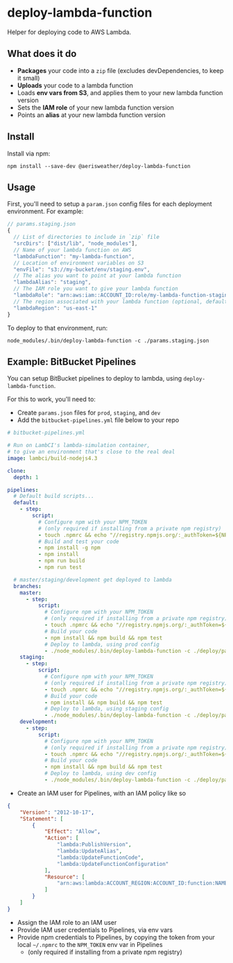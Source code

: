 # deploy-lambda-function

Helper for deploying code to AWS Lambda.

## What does it do

* **Packages** your code into a `zip` file (excludes devDependencies, to keep it small)
* **Uploads** your code to a lambda function
* Loads **env vars from S3**, and applies them to your new lambda function version
* Sets the **IAM role** of your new lambda function version
* Points an **alias** at your new lambda function version

## Install

Install via npm:

```
npm install --save-dev @aerisweather/deploy-lambda-function
```

## Usage

First, you'll need to setup a `param.json` config files for each deployment environment. For example:

```js
// params.staging.json
{
  // List of directories to include in `zip` file
  "srcDirs": ["dist/lib", "node_modules"],
  // Name of your lambda function on AWS
  "lambdaFunction": "my-lambda-function",
  // Location of environment variables on S3
  "envFile": "s3://my-bucket/env/staging.env",
  // The alias you want to point at your lambda function
  "lambdaAlias": "staging",
  // The IAM role you want to give your lambda function
  "lambdaRole": "arn:aws:iam::ACCOUNT_ID:role/my-lambda-function-staging",
  // The region associated with your lambda function (optional, defaults to us-east-1)
  "lambdaRegion": "us-east-1"
}
```

To deploy to that environment, run:

```
node_modules/.bin/deploy-lambda-function -c ./params.staging.json
```


## Example: BitBucket Pipelines

You can setup BitBucket pipelines to deploy to lambda, using `deploy-lambda-function`.

For this to work, you'll need to:

* Create `params.json` files for `prod`, `staging`, and `dev`
* Add the `bitbucket-pipelines.yml` file below to your repo


```yaml
# bitbucket-pipelines.yml

# Run on LambCI's lambda-simulation container,
# to give an environment that's close to the real deal
image: lambci/build-nodejs4.3

clone:
  depth: 1

pipelines:
  # Default build scripts...
  default:
    - step:
        script:
          # Configure npm with your NPM_TOKEN
          # (only required if installing from a private npm registry)
          - touch .npmrc && echo "//registry.npmjs.org/:_authToken=${NPM_TOKEN}" >> .npmrc
          # Build and test your code
          - npm install -g npm
          - npm install
          - npm run build
          - npm run test

  # master/staging/development get deployed to lambda
  branches:
    master:
      - step:
          script:
            # Configure npm with your NPM_TOKEN
            # (only required if installing from a private npm registry)
            - touch .npmrc && echo "//registry.npmjs.org/:_authToken=${NPM_TOKEN}" >> .npmrc
            # Build your code
            - npm install && npm build && npm test
            # Deploy to lambda, using prod config
            - ./node_modules/.bin/deploy-lambda-function -c ./deploy/params.prod.json
    staging:
      - step:
          script:
            # Configure npm with your NPM_TOKEN
            # (only required if installing from a private npm registry)
            - touch .npmrc && echo "//registry.npmjs.org/:_authToken=${NPM_TOKEN}" >> .npmrc
            # Build your code
            - npm install && npm build && npm test
            # Deploy to lambda, using staging config
            - ./node_modules/.bin/deploy-lambda-function -c ./deploy/params.staging.json
    development:
      - step:
          script:
            # Configure npm with your NPM_TOKEN
            # (only required if installing from a private npm registry)
            - touch .npmrc && echo "//registry.npmjs.org/:_authToken=${NPM_TOKEN}" >> .npmrc
            # Build your code
            - npm install && npm build && npm test
            # Deploy to lambda, using dev config
            - ./node_modules/.bin/deploy-lambda-function -c ./deploy/params.dev.json
```

* Create an IAM user for Pipelines, with an IAM policy like so

```json
{
    "Version": "2012-10-17",
    "Statement": [
        {
            "Effect": "Allow",
            "Action": [
                "lambda:PublishVersion",
                "lambda:UpdateAlias",
                "lambda:UpdateFunctionCode",
                "lambda:UpdateFunctionConfiguration"
            ],
            "Resource": [
                "arn:aws:lambda:ACCOUNT_REGION:ACCOUNT_ID:function:NAME_OF_YOUR_LAMBDA_FUNCTION"
            ]
        }
    ]
}
```

* Assign the IAM role to an IAM user
* Provide IAM user credentials to Pipelines, via env vars
* Provide npm credentials to Pipelines, by copying the token from your local `~/.npmrc` to the `NPM_TOKEN` env var in Pipelines
    * (only required if installing from a private npm registry)